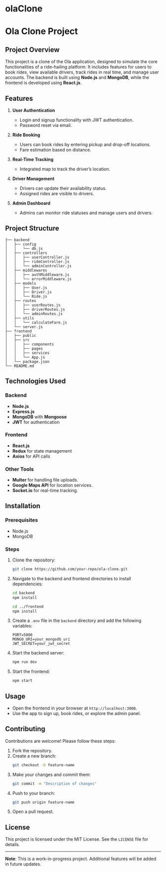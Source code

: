 ﻿# olaClone

# Ola Clone Project

## Project Overview
This project is a clone of the Ola application, designed to simulate the core functionalities of a ride-hailing platform. It includes features for users to book rides, view available drivers, track rides in real time, and manage user accounts. The backend is built using **Node.js** and **MongoDB**, while the frontend is developed using **React.js**.

## Features
1. **User Authentication**
   - Login and signup functionality with JWT authentication.
   - Password reset via email.

2. **Ride Booking**
   - Users can book rides by entering pickup and drop-off locations.
   - Fare estimation based on distance.

3. **Real-Time Tracking**
   - Integrated map to track the driver’s location.

4. **Driver Management**
   - Drivers can update their availability status.
   - Assigned rides are visible to drivers.

5. **Admin Dashboard**
   - Admins can monitor ride statuses and manage users and drivers.

## Project Structure
```
├── backend
│   ├── config
│   │   └── db.js
│   ├── controllers
│   │   ├── userController.js
│   │   ├── rideController.js
│   │   └── adminController.js
│   ├── middlewares
│   │   ├── authMiddleware.js
│   │   └── errorMiddleware.js
│   ├── models
│   │   ├── User.js
│   │   ├── Driver.js
│   │   └── Ride.js
│   ├── routes
│   │   ├── userRoutes.js
│   │   ├── driverRoutes.js
│   │   └── adminRoutes.js
│   ├── utils
│   │   └── calculateFare.js
│   └── server.js
├── frontend
│   ├── public
│   ├── src
│   │   ├── components
│   │   ├── pages
│   │   ├── services
│   │   └── App.js
│   └── package.json
└── README.md
```

## Technologies Used
### Backend
- **Node.js**
- **Express.js**
- **MongoDB** with **Mongoose**
- **JWT** for authentication

### Frontend
- **React.js**
- **Redux** for state management
- **Axios** for API calls

### Other Tools
- **Multer** for handling file uploads.
- **Google Maps API** for location services.
- **Socket.io** for real-time tracking.

## Installation
### Prerequisites
- Node.js
- MongoDB

### Steps
1. Clone the repository:
   ```bash
   git clone https://github.com/your-repo/ola-clone.git
   ```
2. Navigate to the backend and frontend directories to install dependencies:
   ```bash
   cd backend
   npm install

   cd ../frontend
   npm install
   ```
3. Create a `.env` file in the `backend` directory and add the following variables:
   ```env
   PORT=5000
   MONGO_URI=your_mongodb_uri
   JWT_SECRET=your_jwt_secret
   ```
4. Start the backend server:
   ```bash
   npm run dev
   ```
5. Start the frontend:
   ```bash
   npm start
   ```

## Usage
- Open the frontend in your browser at `http://localhost:3000`.
- Use the app to sign up, book rides, or explore the admin panel.

## Contributing
Contributions are welcome! Please follow these steps:
1. Fork the repository.
2. Create a new branch:
   ```bash
   git checkout -b feature-name
   ```
3. Make your changes and commit them:
   ```bash
   git commit -m "Description of changes"
   ```
4. Push to your branch:
   ```bash
   git push origin feature-name
   ```
5. Open a pull request.

## License
This project is licensed under the MIT License. See the `LICENSE` file for details.

---

**Note**: This is a work-in-progress project. Additional features will be added in future updates.
